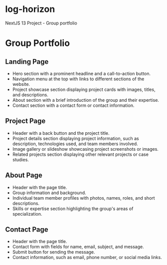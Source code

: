 # log-horizon
NextJS 13 Project - Group portfolio 

# Group Portfolio

## Landing Page
- Hero section with a prominent headline and a call-to-action button.
- Navigation menu at the top with links to different sections of the website.
- Project showcase section displaying project cards with images, titles, and descriptions.
- About section with a brief introduction of the group and their expertise.
- Contact section with a contact form or contact information.

## Project Page
- Header with a back button and the project title.
- Project details section displaying project information, such as description, technologies used, and team members involved.
- Image gallery or slideshow showcasing project screenshots or images.
- Related projects section displaying other relevant projects or case studies.

## About Page
- Header with the page title.
- Group information and background.
- Individual team member profiles with photos, names, roles, and short descriptions.
- Skills or expertise section highlighting the group's areas of specialization.

## Contact Page
- Header with the page title.
- Contact form with fields for name, email, subject, and message.
- Submit button for sending the message.
- Contact information, such as email, phone number, or social media links.


